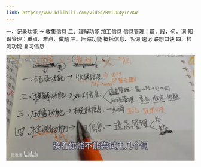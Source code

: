 ```yaml
---
link: https://www.bilibili.com/video/BV12N4y1c7KW
---
```


一、记录功能 -> 收集信息
二、理解功能 加工信息 信息管理：篇，段，句，词 知识管理：重点、难点、做题
三、压缩功能 概括信息、名词 速记·联想口诀
四、检测功能 复习信息

![](./_images/笔记流程.jpg)